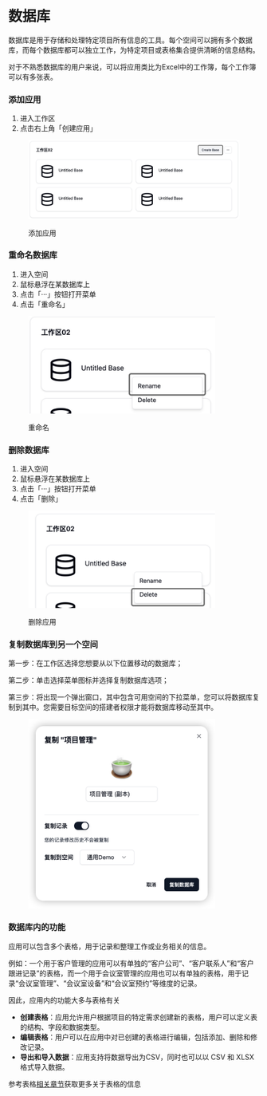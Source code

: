 # 数据库

数据库是用于存储和处理特定项目所有信息的工具。每个空间可以拥有多个数据库，而每个数据库都可以独立工作，为特定项目或表格集合提供清晰的信息结构。

对于不熟悉数据库的用户来说，可以将应用类比为Excel中的工作簿，每个工作簿可以有多张表。

### 添加应用

1. 进入工作区
2. 点击右上角「创建应用」

<figure><img src="../.gitbook/assets/image (14) (1).png" alt=""><figcaption><p>添加应用</p></figcaption></figure>

### 重命名数据库

1. 进入空间
2. 鼠标悬浮在某数据库上
3. 点击「···」按钮打开菜单
4. 点击「重命名」

<div align="left">

<figure><img src="../.gitbook/assets/image (1) (1) (1) (1) (1) (1) (1).png" alt="" width="375"><figcaption><p>重命名</p></figcaption></figure>

</div>

### 删除数据库

1. 进入空间
2. 鼠标悬浮在某数据库上
3. 点击「···」按钮打开菜单
4. 点击「删除」

<div align="left">

<figure><img src="../.gitbook/assets/image (1) (1) (1) (1) (1) (1) (1) (1).png" alt="" width="375"><figcaption><p>删除应用</p></figcaption></figure>

</div>

### 复制数据库到另一个空间

第一步：在工作区选择您想要从以下位置移动的数据库；

第二步：单击选择菜单图标并选择复制数据库选项；

第三步：将出现一个弹出窗口，其中包含可用空间的下拉菜单，您可以将数据库复制到其中。您需要目标空间的搭建者权限才能将数据库移动至其中。

<figure><img src="../.gitbook/assets/image (14).png" alt="" width="375"><figcaption></figcaption></figure>

### 数据库内的功能

应用可以包含多个表格，用于记录和整理工作或业务相关的信息。

例如：一个用于客户管理的应用可以有单独的“客户公司”、“客户联系人”和“客户跟进记录”的表格，而一个用于会议室管理的应用也可以有单独的表格，用于记录“会议室管理”、“会议室设备”和“会议室预约”等维度的记录。

因此，应用内的功能大多与表格有关

* **创建表格**：应用允许用户根据项目的特定需求创建新的表格，用户可以定义表的结构、字段和数据类型。
* **编辑表格**：用户可以在应用中对已创建的表格进行编辑，包括添加、删除和修改记录。
* **导出和导入数据**：应用支持将数据导出为CSV，同时也可以以 CSV 和 XLSX 格式导入数据。

参考表格[相关章节](shu-ju-biao/)获取更多关于表格的信息
